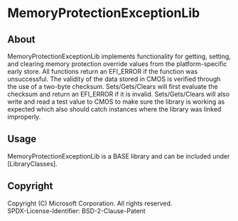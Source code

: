 # MemoryProtectionExceptionLib

## About

MemoryProtectionExceptionLib implements functionality for getting, setting, and clearing memory protection
override values from the platform-specific early store. All functions return an EFI_ERROR if the function was
unsuccessful. The validity of the data stored in CMOS is verified through the use of a two-byte checksum.
Sets/Gets/Clears will first evaluate the checksum and return an EFI_ERROR if it is invalid. Sets/Gets/Clears will
also write and read a test value to CMOS to make sure the library is working as expected which also should catch
instances where the library was linked improperly.

## Usage

MemoryProtectionExceptionLib is a BASE library and can be included under [LibraryClasses].

## Copyright

Copyright (C) Microsoft Corporation. All rights reserved.  
SPDX-License-Identifier: BSD-2-Clause-Patent
